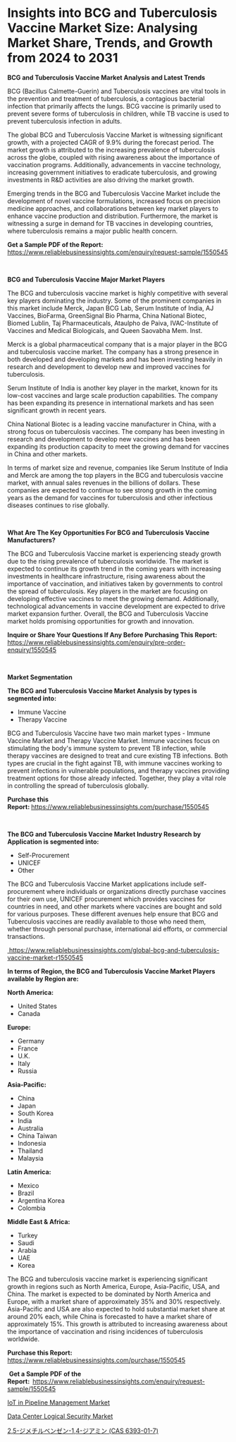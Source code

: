 <p><h1>Insights into BCG and Tuberculosis Vaccine Market Size: Analysing Market Share, Trends, and Growth from 2024 to 2031</h1></p><p><strong>BCG and Tuberculosis Vaccine Market Analysis and Latest Trends</strong></p>
<p><p>BCG (Bacillus Calmette-Guerin) and Tuberculosis vaccines are vital tools in the prevention and treatment of tuberculosis, a contagious bacterial infection that primarily affects the lungs. BCG vaccine is primarily used to prevent severe forms of tuberculosis in children, while TB vaccine is used to prevent tuberculosis infection in adults.</p><p>The global BCG and Tuberculosis Vaccine Market is witnessing significant growth, with a projected CAGR of 9.9% during the forecast period. The market growth is attributed to the increasing prevalence of tuberculosis across the globe, coupled with rising awareness about the importance of vaccination programs. Additionally, advancements in vaccine technology, increasing government initiatives to eradicate tuberculosis, and growing investments in R&D activities are also driving the market growth.</p><p>Emerging trends in the BCG and Tuberculosis Vaccine Market include the development of novel vaccine formulations, increased focus on precision medicine approaches, and collaborations between key market players to enhance vaccine production and distribution. Furthermore, the market is witnessing a surge in demand for TB vaccines in developing countries, where tuberculosis remains a major public health concern.</p></p>
<p><strong>Get a Sample PDF of the Report:&nbsp;</strong> <a href="https://www.reliablebusinessinsights.com/enquiry/request-sample/1550545">https://www.reliablebusinessinsights.com/enquiry/request-sample/1550545</a></p>
<p>&nbsp;</p>
<p><strong>BCG and Tuberculosis Vaccine Major Market Players</strong></p>
<p><p>The BCG and tuberculosis vaccine market is highly competitive with several key players dominating the industry. Some of the prominent companies in this market include Merck, Japan BCG Lab, Serum Institute of India, AJ Vaccines, BioFarma, GreenSignal Bio Pharma, China National Biotec, Biomed Lublin, Taj Pharmaceuticals, Ataulpho de Paiva, IVAC-Institute of Vaccines and Medical Biologicals, and Queen Saovabha Mem. Inst.</p><p>Merck is a global pharmaceutical company that is a major player in the BCG and tuberculosis vaccine market. The company has a strong presence in both developed and developing markets and has been investing heavily in research and development to develop new and improved vaccines for tuberculosis.</p><p>Serum Institute of India is another key player in the market, known for its low-cost vaccines and large scale production capabilities. The company has been expanding its presence in international markets and has seen significant growth in recent years.</p><p>China National Biotec is a leading vaccine manufacturer in China, with a strong focus on tuberculosis vaccines. The company has been investing in research and development to develop new vaccines and has been expanding its production capacity to meet the growing demand for vaccines in China and other markets.</p><p>In terms of market size and revenue, companies like Serum Institute of India and Merck are among the top players in the BCG and tuberculosis vaccine market, with annual sales revenues in the billions of dollars. These companies are expected to continue to see strong growth in the coming years as the demand for vaccines for tuberculosis and other infectious diseases continues to rise globally.</p></p>
<p>&nbsp;</p>
<p><strong>What Are The Key Opportunities For BCG and Tuberculosis Vaccine Manufacturers?</strong></p>
<p><p>The BCG and Tuberculosis Vaccine market is experiencing steady growth due to the rising prevalence of tuberculosis worldwide. The market is expected to continue its growth trend in the coming years with increasing investments in healthcare infrastructure, rising awareness about the importance of vaccination, and initiatives taken by governments to control the spread of tuberculosis. Key players in the market are focusing on developing effective vaccines to meet the growing demand. Additionally, technological advancements in vaccine development are expected to drive market expansion further. Overall, the BCG and Tuberculosis Vaccine market holds promising opportunities for growth and innovation.</p></p>
<p><strong>Inquire or Share Your Questions If Any Before Purchasing This Report:</strong> <a href="https://www.reliablebusinessinsights.com/enquiry/pre-order-enquiry/1550545">https://www.reliablebusinessinsights.com/enquiry/pre-order-enquiry/1550545</a></p>
<p>&nbsp;</p>
<p><strong>Market Segmentation</strong></p>
<p><strong>The BCG and Tuberculosis Vaccine Market Analysis by types is segmented into:</strong></p>
<p><ul><li>Immune Vaccine</li><li>Therapy Vaccine</li></ul></p>
<p><p>BCG and Tuberculosis Vaccine have two main market types - Immune Vaccine Market and Therapy Vaccine Market. Immune vaccines focus on stimulating the body's immune system to prevent TB infection, while therapy vaccines are designed to treat and cure existing TB infections. Both types are crucial in the fight against TB, with immune vaccines working to prevent infections in vulnerable populations, and therapy vaccines providing treatment options for those already infected. Together, they play a vital role in controlling the spread of tuberculosis globally.</p></p>
<p><strong>Purchase this Report:&nbsp;</strong><a href="https://www.reliablebusinessinsights.com/purchase/1550545">https://www.reliablebusinessinsights.com/purchase/1550545</a></p>
<p>&nbsp;</p>
<p><strong>The BCG and Tuberculosis Vaccine Market Industry Research by Application is segmented into:</strong></p>
<p><ul><li>Self-Procurement</li><li>UNICEF</li><li>Other</li></ul></p>
<p><p>The BCG and Tuberculosis Vaccine Market applications include self-procurement where individuals or organizations directly purchase vaccines for their own use, UNICEF procurement which provides vaccines for countries in need, and other markets where vaccines are bought and sold for various purposes. These different avenues help ensure that BCG and Tuberculosis vaccines are readily available to those who need them, whether through personal purchase, international aid efforts, or commercial transactions.</p></p>
<p><a href="https://www.reliablebusinessinsights.com/global-bcg-and-tuberculosis-vaccine-market-r1550545">&nbsp;https://www.reliablebusinessinsights.com/global-bcg-and-tuberculosis-vaccine-market-r1550545</a></p>
<p><strong>In terms of Region, the BCG and Tuberculosis Vaccine Market Players available by Region are:</strong></p>
<p>
    <p> <strong> North America: </strong>
        <ul>
            <li>United States</li>
            <li>Canada</li>
        </ul>
        </p> 
    <p> <strong> Europe: </strong>
        <ul>
            <li>Germany</li>
            <li>France</li>
            <li>U.K.</li>
            <li>Italy</li>
            <li>Russia</li>
        </ul>
        </p> 
    <p> <strong> Asia-Pacific: </strong>
        <ul>
            <li>China</li>
            <li>Japan</li>
            <li>South Korea</li>
            <li>India</li>
            <li>Australia</li>
            <li>China Taiwan</li>
            <li>Indonesia</li>
            <li>Thailand</li>
            <li>Malaysia</li>
        </ul>
        </p> 
    <p> <strong> Latin America: </strong>
        <ul>
            <li>Mexico</li>
            <li>Brazil</li>
            <li>Argentina Korea</li>
            <li>Colombia</li>
        </ul>
        </p> 
    <p> <strong> Middle East & Africa: </strong>
        <ul>
            <li>Turkey</li>
            <li>Saudi</li>
            <li>Arabia</li>
            <li>UAE</li>
            <li>Korea</li>
        </ul>
    </p>
    </p>
<p><p>The BCG and tuberculosis vaccine market is experiencing significant growth in regions such as North America, Europe, Asia-Pacific, USA, and China. The market is expected to be dominated by North America and Europe, with a market share of approximately 35% and 30% respectively. Asia-Pacific and USA are also expected to hold substantial market share at around 20% each, while China is forecasted to have a market share of approximately 15%. This growth is attributed to increasing awareness about the importance of vaccination and rising incidences of tuberculosis worldwide.</p></p>
<p><strong>Purchase this Report: </strong><a href="https://www.reliablebusinessinsights.com/purchase/1550545">https://www.reliablebusinessinsights.com/purchase/1550545</a></p>
<p>&nbsp;<strong>Get a Sample PDF of the Report:&nbsp;&nbsp;</strong><a href="https://www.reliablebusinessinsights.com/enquiry/request-sample/1550545">https://www.reliablebusinessinsights.com/enquiry/request-sample/1550545</a></p>
<p><strong></strong></p>
<p><p><a href="https://github.com/angelajermaine/Market-Research-Report-List-4/blob/main/iot-in-pipeline-management-market.md">IoT in Pipeline Management Market</a></p><p><a href="https://github.com/provorikovar/Market-Research-Report-List-5/blob/main/data-center-logical-security-market.md">Data Center Logical Security Market</a></p><p><a href="https://github.com/TerrellConn/Market-Research-Report-List-2/blob/main/5057898179017.md">2,5-ジメチルベンゼン-1,4-ジアミン (CAS 6393-01-7)</a></p></p>
